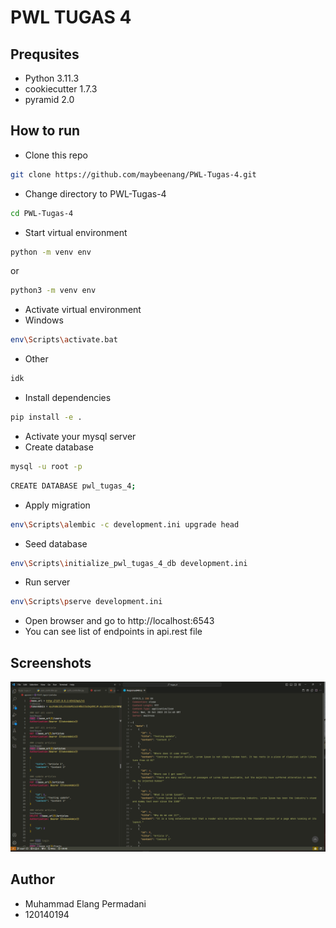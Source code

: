 # PWL TUGAS 4

## Prequsites

- Python 3.11.3
- cookiecutter 1.7.3
- pyramid 2.0

## How to run

- Clone this repo

```bash
git clone https://github.com/maybeenang/PWL-Tugas-4.git
```

- Change directory to PWL-Tugas-4

```bash
cd PWL-Tugas-4
```

- Start virtual environment

```bash
python -m venv env
```

or

```bash
python3 -m venv env
```

- Activate virtual environment
- Windows

```bash
env\Scripts\activate.bat
```

- Other

```bash
idk
```

- Install dependencies

```bash
pip install -e .
```

- Activate your mysql server
- Create database

```bash
mysql -u root -p
```

```bash
CREATE DATABASE pwl_tugas_4;
```

- Apply migration

```bash
env\Scripts\alembic -c development.ini upgrade head
```

- Seed database

```bash
env\Scripts\initialize_pwl_tugas_4_db development.ini
```

- Run server

```bash
env\Scripts\pserve development.ini
```

- Open browser and go to http://localhost:6543
- You can see list of endpoints in api.rest file

## Screenshots

![image](./docs/ss.png)

## Author

- Muhammad Elang Permadani
- 120140194
